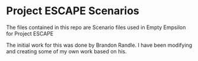 # Project ESCAPE Scenarios

The files contained in this repo are Scenario files used in Empty Empsilon for Project ESCAPE

The initial work for this was done by Brandon Randle. I have been modifying and creating some of my own work based on his.